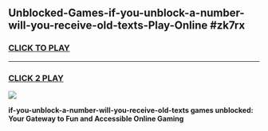 
## Unblocked-Games-if-you-unblock-a-number-will-you-receive-old-texts-Play-Online #zk7rx
<h3>
<a href="https://news.freeplayer.one?title=if-you-unblock-a-number-will-you-receive-old-texts&ref=3">CLICK TO PLAY</a></h3>
<hr>

<h3>
<a href="https://news.freeplayer.one?title=if-you-unblock-a-number-will-you-receive-old-texts&ref=3">CLICK 2 PLAY</a>
  
</h3>

<a href="https://news.freeplayer.one?title=if-you-unblock-a-number-will-you-receive-old-texts&ref=3"><img src="https://clearcache.store/games.png"></a>


**if-you-unblock-a-number-will-you-receive-old-texts games unblocked: Your Gateway to Fun and Accessible Online Gaming**

